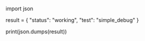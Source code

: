 import json

result = {
    "status": "working",
    "test": "simple_debug"
}

print(json.dumps(result))
